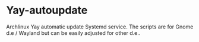 # Yay-autoupdate
Archlinux Yay automatic update Systemd service. The scripts are for Gnome d.e / Wayland but can be easily adjusted for other d.e.. 
